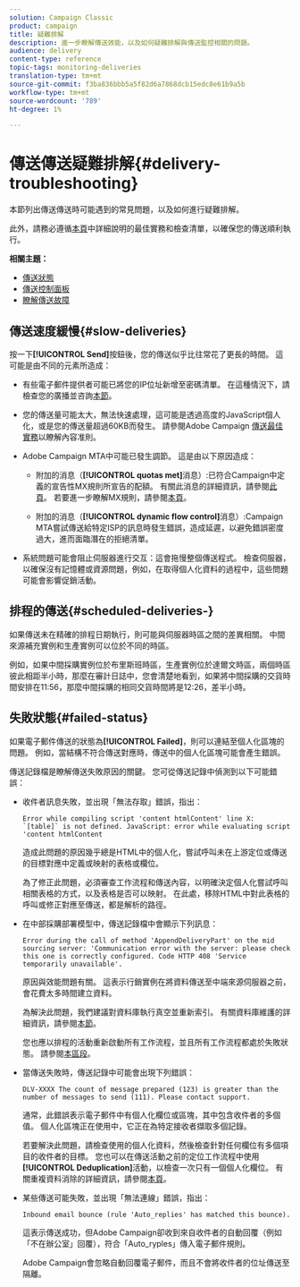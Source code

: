 ```yaml
---
solution: Campaign Classic
product: campaign
title: 疑難排解
description: 進一步瞭解傳送效能，以及如何疑難排解與傳送監控相關的問題。
audience: delivery
content-type: reference
topic-tags: monitoring-deliveries
translation-type: tm+mt
source-git-commit: f3ba836bbb5a5f82d6a7868dcb15edc8e61b9a5b
workflow-type: tm+mt
source-wordcount: '789'
ht-degree: 1%

---
```



# 傳送傳送疑難排解{#delivery-troubleshooting}

本節列出傳送傳送時可能遇到的常見問題，以及如何進行疑難排解。

此外，請務必遵循[本頁](../../delivery/using/delivery-performances.md)中詳細說明的最佳實務和檢查清單，以確保您的傳送順利執行。

**相關主題：**

* [傳送狀態](../../delivery/using/delivery-statuses.md)
* [傳送控制面板](../../delivery/using/delivery-dashboard.md)
* [瞭解傳送故障](../../delivery/using/understanding-delivery-failures.md)

## 傳送速度緩慢{#slow-deliveries}

按一下&#x200B;**[!UICONTROL Send]**&#x200B;按鈕後，您的傳送似乎比往常花了更長的時間。 這可能是由不同的元素所造成：

* 有些電子郵件提供者可能已將您的IP位址新增至密碼清單。 在這種情況下，請檢查您的廣播並咨詢[本節](../../delivery/using/about-deliverability.md)。

* 您的傳送量可能太大，無法快速處理，這可能是透過高度的JavaScript個人化，或是您的傳送量超過60KB而發生。 請參閱Adobe Campaign [傳送最佳實務](../../delivery/using/delivery-best-practices.md)以瞭解內容准則。

* Adobe Campaign MTA中可能已發生調節。 這是由以下原因造成：

   * 附加的消息（**[!UICONTROL quotas met]**&#x200B;消息）:已符合Campaign中定義的宣告性MX規則所宣告的配額。 有關此消息的詳細資訊，請參閱[此頁](../../delivery/using/deliverability-faq.md)。 若要進一步瞭解MX規則，請參閱[本頁](../../delivery/using/technical-recommendations.md#mx-rules)。

   * 附加的消息（**[!UICONTROL dynamic flow control]**&#x200B;消息）:Campaign MTA嘗試傳送給特定ISP的訊息時發生錯誤，造成延遲，以避免錯誤密度過大，進而面臨潛在的拒絕清單。

* 系統問題可能會阻止伺服器進行交互：這會拖慢整個傳送程式。 檢查伺服器，以確保沒有記憶體或資源問題，例如，在取得個人化資料的過程中，這些問題可能會影響促銷活動。

## 排程的傳送{#scheduled-deliveries-}

如果傳送未在精確的排程日期執行，則可能與伺服器時區之間的差異相關。 中間來源補充實例和生產實例可以位於不同的時區。

例如，如果中間採購實例位於布里斯班時區，生產實例位於達爾文時區，兩個時區彼此相距半小時，那麼在審計日誌中，您會清楚地看到，如果將中間採購的交貨時間安排在11:56，那麼中間採購的相同交貨時間將是12:26，差半小時。

## 失敗狀態{#failed-status}

如果電子郵件傳送的狀態為&#x200B;**[!UICONTROL Failed]**，則可以連結至個人化區塊的問題。 例如，當結構不符合傳送對應時，傳送中的個人化區塊可能會產生錯誤。

傳送記錄檔是瞭解傳送失敗原因的關鍵。 您可從傳送記錄中偵測到以下可能錯誤：

* 收件者訊息失敗，並出現「無法存取」錯誤，指出：

   ```
   Error while compiling script 'content htmlContent' line X: `[table]` is not defined. JavaScript: error while evaluating script 'content htmlContent
   ```

   造成此問題的原因幾乎總是HTML中的個人化，嘗試呼叫未在上游定位或傳送的目標對應中定義或映射的表格或欄位。

   為了修正此問題，必須審查工作流程和傳送內容，以明確決定個人化嘗試呼叫相關表格的方式，以及表格是否可以映射。 在此處，移除HTML中對此表格的呼叫或修正對應至傳送，都是解析的路徑。

* 在中部採購部署模型中，傳送記錄檔中會顯示下列訊息：

   ```
   Error during the call of method 'AppendDeliveryPart' on the mid sourcing server: 'Communication error with the server: please check this one is correctly configured. Code HTTP 408 'Service temporarily unavailable'.
   ```

   原因與效能問題有關。 這表示行銷實例在將資料傳送至中端來源伺服器之前，會花費太多時間建立資料。

   為解決此問題，我們建議對資料庫執行真空並重新索引。 有關資料庫維護的詳細資訊，請參閱[本節](../../production/using/recommendations.md)。

   您也應以排程的活動重新啟動所有工作流程，並且所有工作流程都處於失敗狀態。 請參閱[本區段](../../workflow/using/scheduler.md)。

* 當傳送失敗時，傳送記錄中可能會出現下列錯誤：

   ```
   DLV-XXXX The count of message prepared (123) is greater than the number of messages to send (111). Please contact support.
   ```

   通常，此錯誤表示電子郵件中有個人化欄位或區塊，其中包含收件者的多個值。 個人化區塊正在使用中，它正在為特定接收者擷取多個記錄。

   若要解決此問題，請檢查使用的個人化資料，然後檢查針對任何欄位有多個項目的收件者的目標。 您也可以在傳送活動之前的定位工作流程中使用&#x200B;**[!UICONTROL Deduplication]**&#x200B;活動，以檢查一次只有一個個人化欄位。 有關重複資料消除的詳細資訊，請參閱[本頁](../../workflow/using/deduplication.md)。

* 某些傳送可能失敗，並出現「無法連線」錯誤，指出：

   ```
   Inbound email bounce (rule 'Auto_replies' has matched this bounce).
   ```

   這表示傳送成功，但Adobe Campaign卻收到來自收件者的自動回覆（例如「不在辦公室」回覆），符合「Auto_ryples」傳入電子郵件規則。

   Adobe Campaign會忽略自動回覆電子郵件，而且不會將收件者的位址傳送至隔離。
